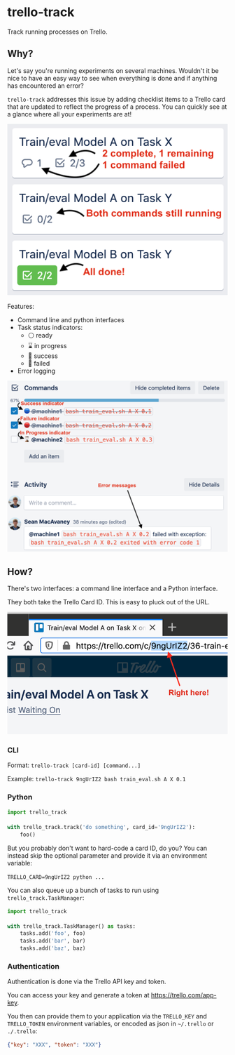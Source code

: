 # trello-track

Track running processes on Trello.

## Why?

Let's say you're running experiments on several machines. Wouldn't it be nice to have an easy way
to see when everything is done and if anything has encountered an error?

`trello-track` addresses this issue by adding checklist items to a Trello card that are updated
to reflect the progress of a process. You can quickly see at a glance where all your experiments
are at!

![Example Trello cards](https://raw.githubusercontent.com/seanmacavaney/trello-track/master/gist.png)

Features:

 - Command line and python interfaces
 - Task status indicators:
   - ⚪ ready
   - ⌛ in progress
   - 🔵 success
   - 🔴 failed
 - Error logging

![Features](https://raw.githubusercontent.com/seanmacavaney/trello-track/master/feats.png)

## How?

There's two interfaces: a command line interface and a Python interface.

They both take the Trello Card ID. This is easy to pluck out of the URL.

![Find the card ID in the URL of the card](https://raw.githubusercontent.com/seanmacavaney/trello-track/master/card_id.png)

### CLI

Format: `trello-track [card-id] [command...]`

Example: `trello-track 9ngUrIZ2 bash train_eval.sh A X 0.1`

### Python

```python
import trello_track

with trello_track.track('do something', card_id='9ngUrIZ2'):
	foo()
```

But you probably don't want to hard-code a card ID, do you? You can instead skip the optional parameter
and provide it via an environment variable:

`TRELLO_CARD=9ngUrIZ2 python ...`

You can also queue up a bunch of tasks to run using `trello_track.TaskManager`:

```python
import trello_track

with trello_track.TaskManager() as tasks:
	tasks.add('foo', foo)
	tasks.add('bar', bar)
	tasks.add('baz', baz)
```

### Authentication

Authentication is done via the Trello API key and token.

You can access your key and generate a token at https://trello.com/app-key.

You then can provide them to your application via the `TRELLO_KEY` and `TRELLO_TOKEN` environment
variables, or encoded as json in `~/.trello` or `./.trello`:

```json
{"key": "XXX", "token": "XXX"}
```
